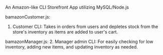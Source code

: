 An Amazon-like CLI Storefront App utilizing MySQL/Node.js 

bamazonCustomer.js:
1. Customer CLI: Takes in orders from users and depletes stock from the store's inventory as items are added to user's cart.



bamazonManager.js:
2. Manager admin CLI: For easily checking for low inventory, adding new items, and updating inventory as needed.
